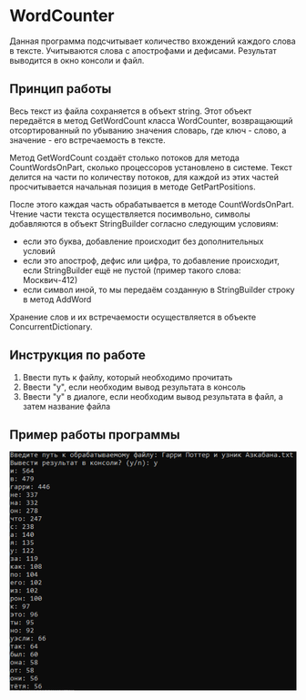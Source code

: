 # WordCounter
Данная программа подсчитывает количество вхождений каждого слова в тексте. Учитываются слова с апострофами и дефисами. Результат выводится в окно консоли и файл.

## Принцип работы
Весь текст из файла сохраняется в объект string. Этот объект передаётся в метод GetWordCount класса WordCounter, возвращающий отсортированный по убыванию значения словарь, где ключ - слово, а значение - его встречаемость в тексте.

Метод GetWordCount создаёт столько потоков для метода CountWordsOnPart, сколько процессоров установлено в системе. Текст делится на части по количеству потоков, для каждой из этих частей просчитывается начальная позиция в методе GetPartPositions.

После этого каждая часть обрабатывается в методе CountWordsOnPart. Чтение части текста осуществляется посимвольно, символы добавляются в объект StringBuilder согласно следующим условиям:
* если это буква, добавление происходит без дополнительных условий
* если это апостроф, дефис или цифра, то добавление происходит, если StringBuilder ещё не пустой (пример такого слова: Москвич-412)
* если символ иной, то мы передаём созданную в StringBuilder строку в метод AddWord

Хранение слов и их встречаемости осуществляется в объекте ConcurrentDictionary.

## Инструкция по работе
1. Ввести путь к файлу, который необходимо прочитать
2. Ввести "y", если необходим вывод результата в консоль
3. Ввести "y" в диалоге, если необходим вывод результата в файл, а затем название файла
     
## Пример работы программы
![Слова из файла "Гарри Поттер и узник Азкабана.txt"](https://github.com/maxizenit/WordCounter/blob/master/Screenshots/ConsoleResult.png)
